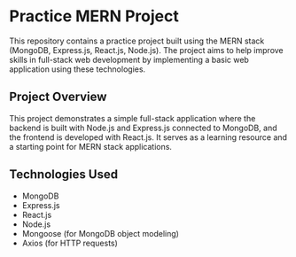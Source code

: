 # Practice MERN Project

This repository contains a practice project built using the MERN stack (MongoDB, Express.js, React.js, Node.js). The project aims to help improve skills in full-stack web development by implementing a basic web application using these technologies.

## Project Overview

This project demonstrates a simple full-stack application where the backend is built with Node.js and Express.js connected to MongoDB, and the frontend is developed with React.js. It serves as a learning resource and a starting point for MERN stack applications.

## Technologies Used

- MongoDB
- Express.js
- React.js
- Node.js
- Mongoose (for MongoDB object modeling)
- Axios (for HTTP requests)

